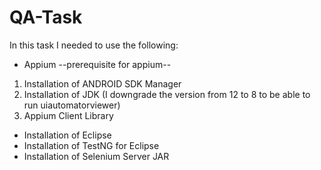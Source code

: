 # QA-Task

In this task I needed to use the following:
- Appium
--prerequisite for appium--
1. Installation of ANDROID SDK Manager
2. Installation of JDK (I downgrade the version from 12 to 8 to be able to run uiautomatorviewer)
3. Appium Client Library

- Installation of Eclipse
- Installation of TestNG for Eclipse
- Installation of Selenium Server JAR
